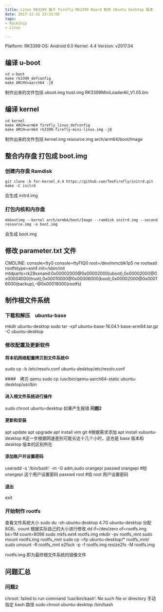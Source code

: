 ```yaml
---
title: Linux RK3399 基于 Firefly RK3399 Board 制作 Ubuntu Desktop 版本
date: 2017-12-31 23:33:05
tags: 
- RockChip
- Linux

---
```

Platform: RK3399
OS: Android 6.0 
Kernel: 4.4 
Version: v2017.04


## 编译 u-boot
```
cd u-boot
make rk3399_defconfig
make ARCHV=aarch64 -j8
```
制作出来的文件包括 
uboot.img
trust.img
RK3399MiniLoaderAll_V1.05.bin

## 编译 kernel
```
cd kernel
make ARCH=arm64 firefly_linux_defconfig
make ARCH=arm64 rk3399-firefly-mini-linux.img -j8
```
制作出来的文件包括 
kernel.img
resource.img
arch/arm64/boot/Image

## 整合内存盘 打包成 boot.img
### 创建内存盘 Ramdisk
```
git clone -b for-kernel_4.4 https://github.com/TeeFirefly/initrd.git
make -C initrd
```
会生成 initrd.img
### 打包内核和内存盘
```
mkbootimg --kernel arch/arm64/boot/Image --ramdisk initrd.img --second resource.img -o boot.img
```
会生成 boot.img

## 修改 parameter.txt 文件
CMDLINE: console=tty0 console=ttyFIQ0 root=/dev/mmcblk1p5 rw rootwait rootfstype=ext4 init=/sbin/init mtdparts=rk29xxnand:0x00002000@0x00002000(uboot),0x00002000@0x00004000(trust),0x00010000@0x00006000(boot),0x00002000@0x00016000(backup),-@0x00018000(rootfs)



## 制作根文件系统

### 下载和解压　ubuntu-base
mkdir ubuntu-desktop
sudo tar -xpf ubuntu-base-16.04.1-base-arm64.tar.gz -C ubuntu-desktop

### 修改配置及更新软件

#### 将本机网络配置拷贝到文件系统中
sudo cp -b /etc/resolv.conf ubuntu-desktop/etc/resolv.conf

####　拷贝 qemu
sudo cp /usr/bin/qemu-aarch64-static ubuntu-desktop/usr/bin

#### 进入根文件系统进行操作
sudo chroot ubuntu-desktop 
如果产生报错 **问题2**

#### 更新和安装
apt update
apt upgrade
apt install vim git #根据需求添加
apt install xubuntu-desktop #这一步根据网速差别可能长达十几个小时，这也是 base 版本和 desktop 版本的区别所在

#### 添加账户并设置密码
useradd -s '/bin/bash' -m -G adm,sudo orangepi
passwd orangepi #给 orangepi 这个用户设置密码
passwd root #给 root 用户设置密码

#### 退出
exit


### 开始制作 rootfs
查看文件系统大小
sudo du -sh ubuntu-desktop
4.7G ubuntu-desktop
分配 8GB，count 根据实际自己的大小进行修改
dd if=/dev/zero of=rootfs.img bs=1M count=8096
sudo mkfs.ext4 rootfs.img
mkdir -pv rootfs_mnt
sudo mount rootfs.img rootfs_mnt
sudo cp -rfp ubuntu-desktop/* rootfs_mnt/
sudo umount -R rootfs_mnt
e2fsck -p -f rootfs.img
resize2fs -M rootfs.img

rootfs.img 即为最终根文件系统的镜像文件

## 问题汇总

### 问题2
chroot: failed to run command ‘/usr/bin/bash’: No such file or directory
手动指定 bash 路径
sudo chroot ubuntu-desktop /bin/bash
